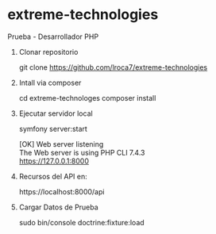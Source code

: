 # extreme-technologies
Prueba - Desarrollador PHP

1) Clonar repositorio 

   git clone https://github.com/lroca7/extreme-technologies

2) Intall via composer

   cd extreme-technologes
   composer install

3) Ejecutar servidor local

   symfony server:start

   [OK] Web server listening                                                                                              
      The Web server is using PHP CLI 7.4.3                                                                             
      https://127.0.0.1:8000   

4) Recursos del API en:

   https://localhost:8000/api
   
5) Cargar Datos de Prueba

   sudo bin/console doctrine:fixture:load

